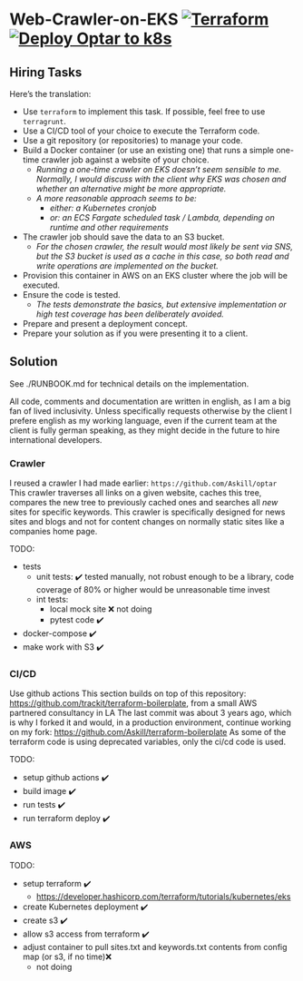 # Web-Crawler-on-EKS [![Terraform](https://github.com/Askill/Web-Crawler-on-EKS/actions/workflows/terraform.yml/badge.svg)](https://github.com/Askill/Web-Crawler-on-EKS/actions/workflows/terraform.yml) [![Deploy Optar to k8s](https://github.com/Askill/Web-Crawler-on-EKS/actions/workflows/k8s_deploy.yml/badge.svg)](https://github.com/Askill/Web-Crawler-on-EKS/actions/workflows/k8s_deploy.yml)

## Hiring Tasks

Here’s the translation:

- Use `terraform` to implement this task. If possible, feel free to use `terragrunt`.
- Use a CI/CD tool of your choice to execute the Terraform code.
- Use a git repository (or repositories) to manage your code.
- Build a Docker container (or use an existing one) that runs a simple one-time crawler job against a website of your choice.
  - *Running a one-time crawler on EKS doesn’t seem sensible to me. Normally, I would discuss with the client why EKS was chosen and whether an alternative might be more appropriate.*
  - *A more reasonable approach seems to be:*
    - *either: a Kubernetes cronjob*
    - *or: an ECS Fargate scheduled task / Lambda, depending on runtime and other requirements*
- The crawler job should save the data to an S3 bucket.
  - *For the chosen crawler, the result would most likely be sent via SNS, but the S3 bucket is used as a cache in this case, so both read and write operations are implemented on the bucket.*
- Provision this container in AWS on an EKS cluster where the job will be executed.
- Ensure the code is tested.
  - *The tests demonstrate the basics, but extensive implementation or high test coverage has been deliberately avoided.*
- Prepare and present a deployment concept.
- Prepare your solution as if you were presenting it to a client.

## Solution

See ./RUNBOOK.md for technical details on the implementation.

All code, comments and documentation are written in english, as I am a big fan of lived inclusivity. Unless specifically requests otherwise by the client I prefere english as my working language, even if the current team at the client is fully german speaking, as they might decide in the future to hire international developers.

### Crawler

I reused a crawler I had made earlier: `https://github.com/Askill/optar`  
This crawler traverses all links on a given website, caches this tree, compares the new tree to previously cached ones and searches all *new* sites for specific keywords.
This crawler is specifically designed for news sites and blogs and not for content changes on normally static sites like a companies home page.

TODO:

- tests
  - unit tests: ✔️ tested manually, not robust enough to be a library, code coverage of 80% or higher would be unreasonable time invest
  - int tests:
    - local mock site ❌ not doing
    - pytest code ✔️
- docker-compose ✔️
- make work with S3 ✔️

### CI/CD

Use github actions
This section builds on top of this repository:  
<https://github.com/trackit/terraform-boilerplate>, from a small AWS partnered consultancy in LA
The last commit was about 3 years ago, which is why I forked it and would, in a production environment, continue working on my fork: <https://github.com/Askill/terraform-boilerplate>
As some of the terraform code is using deprecated variables, only the ci/cd code is used.

TODO:

- setup github actions ✔️
- build image ✔️
- run tests ✔️
- run terraform deploy ✔️

### AWS

TODO:

- setup terraform ✔️
  - <https://developer.hashicorp.com/terraform/tutorials/kubernetes/eks>
- create Kubernetes deployment ✔️
- create s3 ✔️
- allow s3 access from terraform ✔️
- adjust container to pull sites.txt and keywords.txt contents from config map (or s3, if no time)❌
  - not doing
